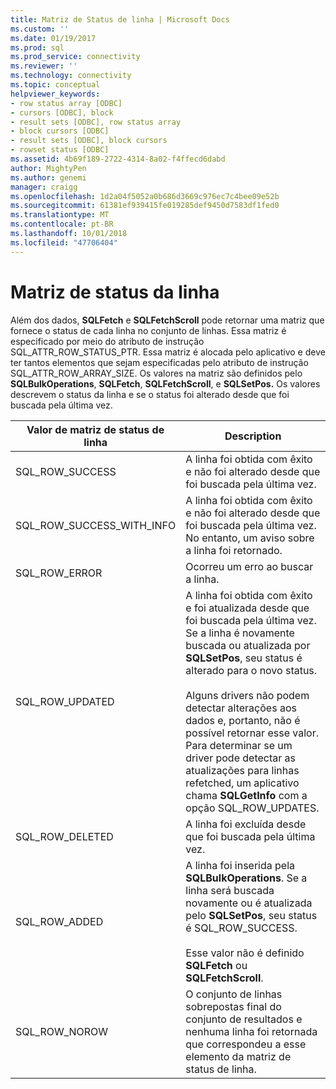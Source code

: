 ```yaml
---
title: Matriz de Status de linha | Microsoft Docs
ms.custom: ''
ms.date: 01/19/2017
ms.prod: sql
ms.prod_service: connectivity
ms.reviewer: ''
ms.technology: connectivity
ms.topic: conceptual
helpviewer_keywords:
- row status array [ODBC]
- cursors [ODBC], block
- result sets [ODBC], row status array
- block cursors [ODBC]
- result sets [ODBC], block cursors
- rowset status [ODBC]
ms.assetid: 4b69f189-2722-4314-8a02-f4ffecd6dabd
author: MightyPen
ms.author: genemi
manager: craigg
ms.openlocfilehash: 1d2a04f5052a0b686d3669c976ec7c4bee09e52b
ms.sourcegitcommit: 61381ef939415fe019285def9450d7583df1fed0
ms.translationtype: MT
ms.contentlocale: pt-BR
ms.lasthandoff: 10/01/2018
ms.locfileid: "47706404"
---
```

# <a name="row-status-array"></a>Matriz de status da linha
Além dos dados, **SQLFetch** e **SQLFetchScroll** pode retornar uma matriz que fornece o status de cada linha no conjunto de linhas. Essa matriz é especificado por meio do atributo de instrução SQL_ATTR_ROW_STATUS_PTR. Essa matriz é alocada pelo aplicativo e deve ter tantos elementos que sejam especificadas pelo atributo de instrução SQL_ATTR_ROW_ARRAY_SIZE. Os valores na matriz são definidos pelo **SQLBulkOperations**, **SQLFetch**, **SQLFetchScroll**, e **SQLSetPos.** Os valores descrevem o status da linha e se o status foi alterado desde que foi buscada pela última vez.  
  
|Valor de matriz de status de linha|Description|  
|----------------------------|-----------------|  
|SQL_ROW_SUCCESS|A linha foi obtida com êxito e não foi alterado desde que foi buscada pela última vez.|  
|SQL_ROW_SUCCESS_WITH_INFO|A linha foi obtida com êxito e não foi alterado desde que foi buscada pela última vez. No entanto, um aviso sobre a linha foi retornado.|  
|SQL_ROW_ERROR|Ocorreu um erro ao buscar a linha.|  
|SQL_ROW_UPDATED|A linha foi obtida com êxito e foi atualizada desde que foi buscada pela última vez. Se a linha é novamente buscada ou atualizada por **SQLSetPos**, seu status é alterado para o novo status.<br /><br /> Alguns drivers não podem detectar alterações aos dados e, portanto, não é possível retornar esse valor. Para determinar se um driver pode detectar as atualizações para linhas refetched, um aplicativo chama **SQLGetInfo** com a opção SQL_ROW_UPDATES.|  
|SQL_ROW_DELETED|A linha foi excluída desde que foi buscada pela última vez.|  
|SQL_ROW_ADDED|A linha foi inserida pela **SQLBulkOperations**. Se a linha será buscada novamente ou é atualizada pelo **SQLSetPos**, seu status é SQL_ROW_SUCCESS.<br /><br /> Esse valor não é definido **SQLFetch** ou **SQLFetchScroll**.|  
|SQL_ROW_NOROW|O conjunto de linhas sobrepostas final do conjunto de resultados e nenhuma linha foi retornada que correspondeu a esse elemento da matriz de status de linha.|
